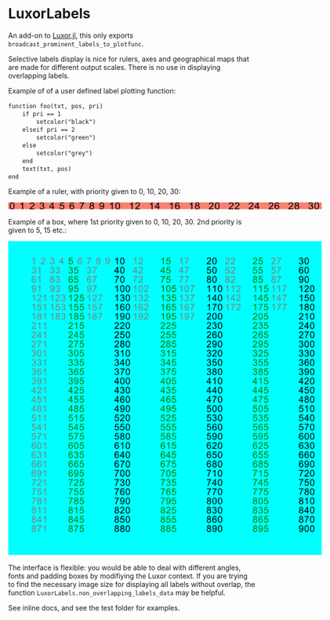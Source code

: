 # LuxorLabels
An add-on to [Luxor.jl](https://github.com/JuliaGraphics/Luxor.jl), this only exports `broadcast_prominent_labels_to_plotfunc`. 

Selective labels display is nice for rulers, axes and geographical maps that are made for different output scales. There is no use in displaying overlapping labels.

Example of of a user defined label plotting function:

```
function foo(txt, pos, pri)
    if pri == 1          
        setcolor("black")
    elseif pri == 2
        setcolor("green")
    else
        setcolor("grey")
    end
    text(txt, pos)
end
```

Example of a ruler, with priority given to 0, 10, 20, 30:

<img src="test/test_line_1.svg" alt = "spaces" style="display: inline-block; margin: 0 auto; max-width: 640px">

Example of a box, where 1st priority given to 0, 10, 20, 30. 2nd priority is given to 5, 15 etc.:

<img src="test/test_box.svg" alt = "spaces" style="display: inline-block; margin: 0 auto; max-width: 640px">


The interface is flexible: you would be able to deal with different angles, fonts and padding boxes by modifiying the Luxor context.
If you are trying to find the necessary image size for displaying all labels without overlap, the function 
`LuxorLabels.non_overlapping_labels_data` may be helpful.

See inline docs, and see the test folder for examples.
